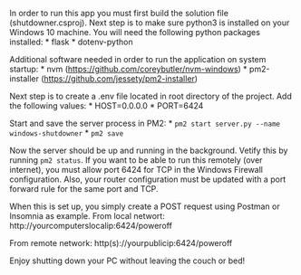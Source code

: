 In order to run this app you must first build the solution file (shutdowner.csproj).
Next step is to make sure python3 is installed on your Windows 10 machine.
You will need the following python packages installed:
    * flask
    * dotenv-python

Additional software needed in order to run the application on system startup:
    * nvm (https://github.com/coreybutler/nvm-windows)
    * pm2-installer (https://github.com/jessety/pm2-installer)

Next step is to create a .env file located in root directory of the project.
Add the following values:
    * HOST=0.0.0.0
    * PORT=6424

Start and save the server process in PM2:
    * `pm2 start server.py --name windows-shutdowner`
    * `pm2 save`

Now the server should be up and running in the background. Vetify this by running `pm2 status`.
If you want to be able to run this remotely (over internet), you must allow port 6424 for TCP in the Windows Firewall configuration. Also, your router configuration must be updated with a port forward rule for the same port and TCP.

When this is set up, you simply create a POST request using Postman or Insomnia as example.
From local networt:
http://yourcomputerslocalip:6424/poweroff

From remote network:
http(s)://yourpublicip:6424/poweroff

Enjoy shutting down your PC without leaving the couch or bed!